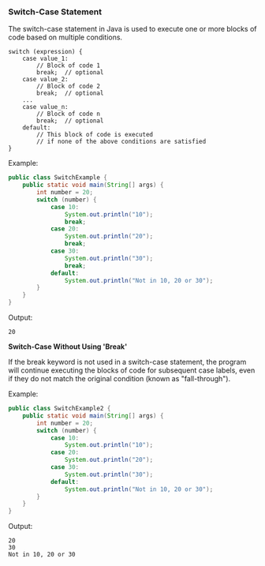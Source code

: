 ### Switch-Case Statement
The switch-case statement in Java is used to execute one or more blocks of code based on multiple conditions.
```
switch (expression) {    
    case value_1:
        // Block of code 1
        break;  // optional
    case value_2:    
        // Block of code 2
        break;  // optional
    ...
    case value_n:    
        // Block of code n
        break;  // optional    
    default:     
        // This block of code is executed
        // if none of the above conditions are satisfied
}
```
Example:
```java
public class SwitchExample {
    public static void main(String[] args) {
        int number = 20;
        switch (number) {
            case 10:
                System.out.println("10");
                break;
            case 20:
                System.out.println("20");
                break;
            case 30:
                System.out.println("30");
                break;
            default:
                System.out.println("Not in 10, 20 or 30");
        }
    }
}
```
Output:
```
20
```
**Switch-Case Without Using 'Break'**

If the break keyword is not used in a switch-case statement, the program will continue executing the blocks of code for subsequent case labels, even if they do not match the original condition (known as "fall-through").

Example:
```java
public class SwitchExample2 {
    public static void main(String[] args) {
        int number = 20;
        switch (number) {
            case 10:
                System.out.println("10");
            case 20:
                System.out.println("20");
            case 30:
                System.out.println("30");
            default:
                System.out.println("Not in 10, 20 or 30");
        }
    }
}
```
Output:
```
20
30
Not in 10, 20 or 30
```